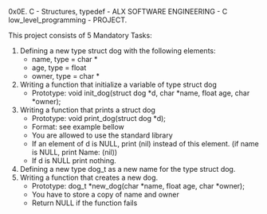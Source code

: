 0x0E. C - Structures, typedef - ALX SOFTWARE ENGINEERING - C low_level_programming - PROJECT.

This project consists of 5 Mandatory Tasks:

1) Defining a new type struct dog with the following elements:
	- name, type = char *
	- age, type = float
	- owner, type = char *
2) Writing a function that initialize a variable of type struct dog
	- Prototype: void init_dog(struct dog *d, char *name, float age, char *owner);
3) Writing a function that prints a struct dog
	- Prototype: void print_dog(struct dog *d);
	- Format: see example bellow
	- You are allowed to use the standard library
	- If an element of d is NULL, print (nil) instead of this element. (if name is NULL, print Name: (nil))
	- If d is NULL print nothing.
4) Defining a new type dog_t as a new name for the type struct dog.
5) Writing a function that creates a new dog.
	- Prototype: dog_t *new_dog(char *name, float age, char *owner);
	- You have to store a copy of name and owner
	- Return NULL if the function fails
